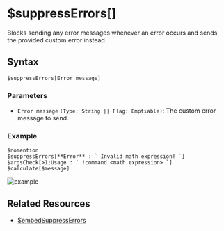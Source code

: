 # $suppressErrors[]
Blocks sending any error messages whenever an error occurs and sends the provided custom error instead.

## Syntax
```
$suppressErrors[Error message]
```

### Parameters
- `Error message` `(Type: String || Flag: Emptiable)`: The custom error message to send.

### Example
```
$nomention
$suppressErrors[**Error** : ` Invalid math expression! `]
$argsCheck[>1;Usage : ` !command <math expression> `]
$calculate[$message]
```
![example](https://user-images.githubusercontent.com/95774950/198820510-bc2140f0-838b-4357-80e7-e12c69b3739f.png)

## Related Resources
- [$embedSuppressErrors](./embedSuppressErrors.md)
